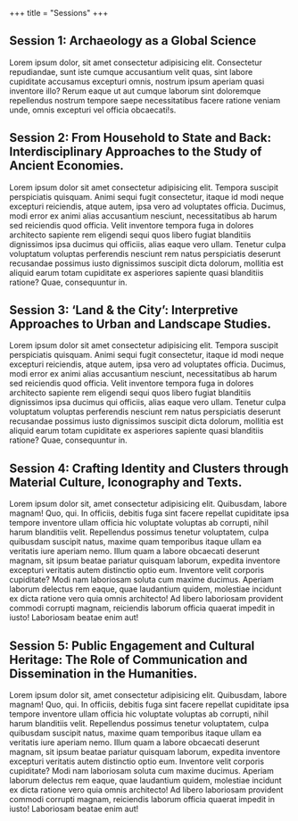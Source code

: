 +++
title = "Sessions"
+++

## Session 1: Archaeology as a Global Science

Lorem ipsum dolor, sit amet consectetur adipisicing elit. Consectetur repudiandae, sunt iste cumque accusantium velit quas, sint labore cupiditate accusamus excepturi omnis, nostrum ipsum aperiam quasi inventore illo? Rerum eaque ut aut cumque laborum sint doloremque repellendus nostrum tempore saepe necessitatibus facere ratione veniam unde, omnis excepturi vel officia obcaecati!s.

## Session 2: From Household to State and Back: Interdisciplinary Approaches to the Study of Ancient Economies. 

Lorem ipsum dolor sit amet consectetur adipisicing elit. Tempora suscipit perspiciatis quisquam. Animi sequi fugit consectetur, itaque id modi neque excepturi reiciendis, atque autem, ipsa vero ad voluptates officia. Ducimus, modi error ex animi alias accusantium nesciunt, necessitatibus ab harum sed reiciendis quod officia. Velit inventore tempora fuga in dolores architecto sapiente rem eligendi sequi quos libero fugiat blanditiis dignissimos ipsa ducimus qui officiis, alias eaque vero ullam. Tenetur culpa voluptatum voluptas perferendis nesciunt rem natus perspiciatis deserunt recusandae possimus iusto dignissimos suscipit dicta dolorum, mollitia est aliquid earum totam cupiditate ex asperiores sapiente quasi blanditiis ratione? Quae, consequuntur in.

## Session 3: ‘Land & the City’: Interpretive Approaches to Urban and Landscape Studies. 

Lorem ipsum dolor sit amet consectetur adipisicing elit. Tempora suscipit perspiciatis quisquam. Animi sequi fugit consectetur, itaque id modi neque excepturi reiciendis, atque autem, ipsa vero ad voluptates officia. Ducimus, modi error ex animi alias accusantium nesciunt, necessitatibus ab harum sed reiciendis quod officia. Velit inventore tempora fuga in dolores architecto sapiente rem eligendi sequi quos libero fugiat blanditiis dignissimos ipsa ducimus qui officiis, alias eaque vero ullam. Tenetur culpa voluptatum voluptas perferendis nesciunt rem natus perspiciatis deserunt recusandae possimus iusto dignissimos suscipit dicta dolorum, mollitia est aliquid earum totam cupiditate ex asperiores sapiente quasi blanditiis ratione? Quae, consequuntur in.

## Session 4: Crafting Identity and Clusters through Material Culture, Iconography and Texts. 

Lorem ipsum dolor sit, amet consectetur adipisicing elit. Quibusdam, labore magnam! Quo, qui. In officiis, debitis fuga sint facere repellat cupiditate ipsa tempore inventore ullam officia hic voluptate voluptas ab corrupti, nihil harum blanditiis velit. Repellendus possimus tenetur voluptatem, culpa quibusdam suscipit natus, maxime quam temporibus itaque ullam ea veritatis iure aperiam nemo. Illum quam a labore obcaecati deserunt magnam, sit ipsum beatae pariatur quisquam laborum, expedita inventore excepturi veritatis autem distinctio optio eum. Inventore velit corporis cupiditate? Modi nam laboriosam soluta cum maxime ducimus. Aperiam laborum delectus rem eaque, quae laudantium quidem, molestiae incidunt ex dicta ratione vero quia omnis architecto! Ad libero laboriosam provident commodi corrupti magnam, reiciendis laborum officia quaerat impedit in iusto! Laboriosam beatae enim aut!

## Session 5: Public Engagement and Cultural Heritage: The Role of Communication and Dissemination in the Humanities. 

Lorem ipsum dolor sit, amet consectetur adipisicing elit. Quibusdam, labore magnam! Quo, qui. In officiis, debitis fuga sint facere repellat cupiditate ipsa tempore inventore ullam officia hic voluptate voluptas ab corrupti, nihil harum blanditiis velit. Repellendus possimus tenetur voluptatem, culpa quibusdam suscipit natus, maxime quam temporibus itaque ullam ea veritatis iure aperiam nemo. Illum quam a labore obcaecati deserunt magnam, sit ipsum beatae pariatur quisquam laborum, expedita inventore excepturi veritatis autem distinctio optio eum. Inventore velit corporis cupiditate? Modi nam laboriosam soluta cum maxime ducimus. Aperiam laborum delectus rem eaque, quae laudantium quidem, molestiae incidunt ex dicta ratione vero quia omnis architecto! Ad libero laboriosam provident commodi corrupti magnam, reiciendis laborum officia quaerat impedit in iusto! Laboriosam beatae enim aut!
